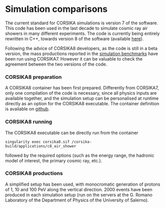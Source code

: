 # Simulation comparisons

The current standard for CORSIKA simulations is version 7 of the software. This code has been used in the last decade to simulate cosmic ray air showers in many different experiments. The code is currently being entirely rewritten in C++, towards version 8 of the software (available <a href="https://gitlab.iap.kit.edu/AirShowerPhysics/corsika">here</a>).

Following the advice of CORSIKA8 developers, as the code is still in a beta version, the mass productions reported in the <a href="../benchsim" >simulation benchmarks</a> have been run using CORSIKA7. However it can be valuable to check the agreement between the two versions of the code.

### CORSIKA8 preparation

A CORSIKA8 container has been first prepared. Differently from CORSIKA7, only one compilation of the code is necessary, since all physics inputs are available together, and the simulation setup can be personalised at runtime directly as an option for the CORSIKA8 executable. The container definition is available on <a href="https://github.com/Gaias2-ICSC/corsikasim/tree/main/corsika8_containers">github</a>.

### CORSIKA8 running

The CORSIKA8 executable can be directly run from the container

`singularity exec corsika8.sif /corsika-build/applications/c8_air_shower`

followed by the required options (such as the energy range, the hadronic model of interest, the primary cosmic ray, etc.).

### CORSIKA8 productions

A simplified setup has been used, with monocromatic generation of protons of 1, 10 and 100 PeV along the vertical direction. 2000 events have been produced in each simulation setup (run on the servers at the G. Romano Laboratory of the Department of Physics of the University of Salerno).